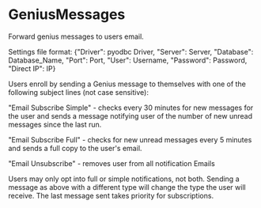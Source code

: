 # GeniusMessages
Forward genius messages to users email.

Settings file format:
{"Driver": pyodbc Driver, "Server": Server, "Database": Database_Name, "Port": Port, "User": Username, "Password": Password, "Direct IP": IP}

Users enroll by sending a Genius message to themselves with one of the following subject lines (not case sensitive):

"Email Subscribe Simple" - checks every 30 minutes for new messages for the user and sends a message notifying user of the number of new unread messages since the last run.

"Email Subscribe Full" - checks for new unread messages every 5 minutes and sends a full copy to the user's email.

"Email Unsubscribe" - removes user from all notification Emails

Users may only opt into full or simple notifications, not both. Sending a message as above with a different type will change the type the user will receive. The last message sent takes priority for subscriptions.
